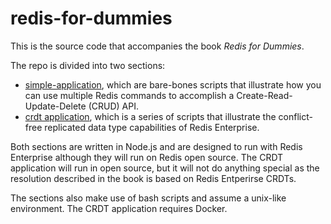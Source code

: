 # redis-for-dummies

This is the source code that accompanies the book _Redis for Dummies_. 

The repo is divided into two sections:

* [simple-application](https://github.com/RedisLabs/redis-for-dummies/tree/master/simple-application), which are bare-bones scripts that illustrate how you can use multiple Redis commands to accomplish a Create-Read-Update-Delete (CRUD) API.
* [crdt application](https://github.com/RedisLabs/redis-for-dummies/tree/master/crdt-application), which is a series of scripts that illustrate the conflict-free replicated data type capabilities of Redis Enterprise.

Both sections are written in Node.js and are designed to run with Redis Enterprise although they will run on Redis open source. The CRDT application will run in open source, but it will not do anything special as the resolution described in the book is based on Redis Entperirse CRDTs.

The sections also make use of bash scripts and assume a unix-like environment. The CRDT application requires Docker.
